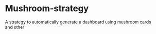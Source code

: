 # Mushroom-strategy
A strategy to automatically generate a dashboard using mushroom cards and other
